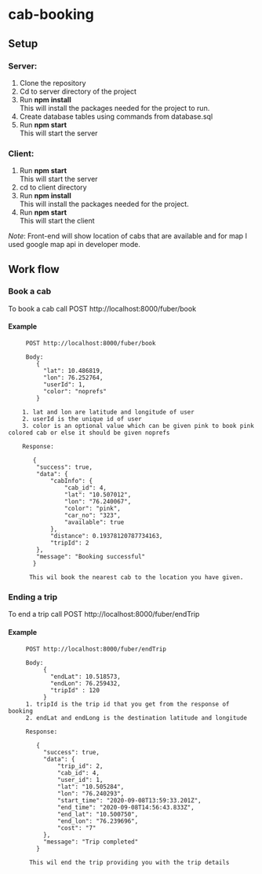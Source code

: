 # cab-booking

## Setup

### Server:
1. Clone the repository
2. Cd to server directory of the project
3. Run **npm install**  
        This will install the packages needed for the project to run.
4. Create database tables using commands from database.sql
5. Run **npm start**  
   This will start the server  
   
### Client:
1. Run **npm start**  
   This will start the server
2. cd to client directory
3. Run **npm install**  
        This will install the packages needed for the project.
5. Run **npm start**  
   This will start the client


*Note*: Front-end will show location of cabs that are available and for map I used google map api in developer mode.  
## Work flow

### Book a cab
  To book a cab call  POST http://localhost:8000/fuber/book 
   
  #### Example
         POST http://localhost:8000/fuber/book  

         Body:
            {
              "lat": 10.486819,
              "lon": 76.252764,
              "userId": 1,
              "color": "noprefs"
            }  

        1. lat and lon are latitude and longitude of user  
        2. userId is the unique id of user
        3. color is an optional value which can be given pink to book pink colored cab or else it should be given noprefs  

        Response:  

           {
            "success": true,
            "data": {
                "cabInfo": {
                    "cab_id": 4,
                    "lat": "10.507012",
                    "lon": "76.240067",
                    "color": "pink",
                    "car_no": "323",
                    "available": true
                },
                "distance": 0.19378120787734163,
                "tripId": 2
            },
            "message": "Booking successful"
           }  
          
          This wil book the nearest cab to the location you have given.  

### Ending a trip
   To end a trip call POST http://localhost:8000/fuber/endTrip    

  #### Example
         POST http://localhost:8000/fuber/endTrip  

         Body:
              {
                "endLat": 10.518573,
                "endLon": 76.259432,
                "tripId" : 120
              }
         1. tripId is the trip id that you get from the response of booking
         2. endLat and endLong is the destination latitude and longitude  

         Response:  
            
            {
              "success": true,
              "data": {
                  "trip_id": 2,
                  "cab_id": 4,
                  "user_id": 1,
                  "lat": "10.505284",
                  "lon": "76.240293",
                  "start_time": "2020-09-08T13:59:33.201Z",
                  "end_time": "2020-09-08T14:56:43.833Z",
                  "end_lat": "10.500750",
                  "end_lon": "76.239696",
                  "cost": "7"
              },
              "message": "Trip completed"
            }  
          
          This wil end the trip providing you with the trip details


  